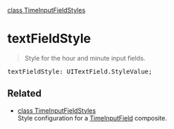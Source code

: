 [class TimeInputFieldStyles](TimeInputFieldStyles.md)

# textFieldStyle

> Style for the hour and minute input fields.

<pre class="docgen_signature">textFieldStyle: UITextField.StyleValue;</pre>

## Related

- [<!--{ref:class}-->class TimeInputFieldStyles](TimeInputFieldStyles.md) \
    Style configuration for a [TimeInputField](TimeInputField.md) composite.
